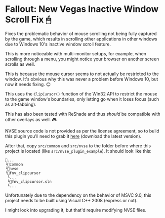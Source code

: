 # Fallout: New Vegas Inactive Window Scroll Fix 🖱

Fixes the problematic behavior of mouse scrolling not being fully captured by
the game, which results in scrolling other applications in other windows due to
Windows 10's inactive window scroll feature.

This is more noticeable with multi-monitor setups, for example, when scrolling
through a menu, you might notice your browser on another screen scrolls as well.

This is because the mouse cursor seems to not actually be restricted to the
window. It's obvious why this was never a problem before Windows 10, but now it
needs fixing. 😉

This uses the `ClipCursor()` function of the Win32 API to restrict the mouse
to the game window's boundaries, only letting go when it loses focus (such as
alt-tabbing).

This has also been tested with ReShade and thus *should* be compatible with
other overlays as well. 🎮

NVSE source code is not provided as per the license agreement, so to build this
plugin you'll need to grab it [here](http://www.nvse.silverlock.org/) (download
the latest version).

After that, copy `src/common` and `src/nvse` to the folder before where this
project is located (like `src/nvse_plugin_example`). It should look like this:

```
📁...
└📁common
└📁nvse
└📁fnv_clipcursor
 └...
 └📄fnv_clipcursor.sln
 └...
```

Unfortunately due to the dependency on the behavior of MSVC 9.0, this project
needs to be built using Visual C++ 2008 (express or not).

I might look into upgrading it, but that'd require modifying NVSE files.
